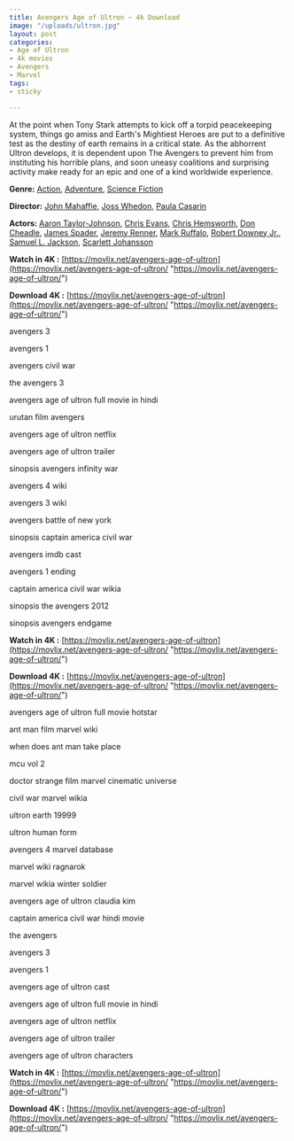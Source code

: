 ```yaml
---
title: Avengers Age of Ultron ~ 4k Download
image: "/uploads/ultron.jpg"
layout: post
categories:
- Age of Ultron
- 4k movies
- Avengers
- Marvel
tags:
- sticky

---
```

At the point when Tony Stark attempts to kick off a torpid peacekeeping system, things go amiss and Earth's Mightiest Heroes are put to a definitive test as the destiny of earth remains in a critical state. As the abhorrent Ultron develops, it is dependent upon The Avengers to prevent him from instituting his horrible plans, and soon uneasy coalitions and surprising activity make ready for an epic and one of a kind worldwide experience.

**Genre:** [Action](https://movlix.net/genre/action/), [Adventure](https://movlix.net/genre/adventure/), [Science Fiction](https://movlix.net/genre/science-fiction/)

**Director:** [John Mahaffie](https://movlix.net/director/john-mahaffie/), [Joss Whedon](https://movlix.net/director/joss-whedon/), [Paula Casarin](https://movlix.net/director/paula-casarin/)

**Actors:** [Aaron Taylor-Johnson](https://movlix.net/stars/aaron-taylor-johnson/), [Chris Evans](https://movlix.net/stars/chris-evans/), [Chris Hemsworth](https://movlix.net/stars/chris-hemsworth/), [Don Cheadle](https://movlix.net/stars/don-cheadle/), [James Spader](https://movlix.net/stars/james-spader/), [Jeremy Renner](https://movlix.net/stars/jeremy-renner/), [Mark Ruffalo](https://movlix.net/stars/mark-ruffalo/), [Robert Downey Jr.](https://movlix.net/stars/robert-downey-jr/), [Samuel L. Jackson](https://movlix.net/stars/samuel-l-jackson/), [Scarlett Johansson](https://movlix.net/stars/scarlett-johansson/)

**Watch in 4K :** [https://movlix.net/avengers-age-of-ultron](https://movlix.net/avengers-age-of-ultron/ "https://movlix.net/avengers-age-of-ultron/")

**Download 4K :** [https://movlix.net/avengers-age-of-ultron](https://movlix.net/avengers-age-of-ultron/ "https://movlix.net/avengers-age-of-ultron/")

avengers 3

avengers 1

avengers civil war

the avengers 3

avengers age of ultron full movie in hindi

urutan film avengers

avengers age of ultron netflix

avengers age of ultron trailer

sinopsis avengers infinity war

avengers 4 wiki

avengers 3 wiki

avengers battle of new york

sinopsis captain america civil war

avengers imdb cast

avengers 1 ending

captain america civil war wikia

sinopsis the avengers 2012

sinopsis avengers endgame

**Watch in 4K :** [https://movlix.net/avengers-age-of-ultron](https://movlix.net/avengers-age-of-ultron/ "https://movlix.net/avengers-age-of-ultron/")

**Download 4K :** [https://movlix.net/avengers-age-of-ultron](https://movlix.net/avengers-age-of-ultron/ "https://movlix.net/avengers-age-of-ultron/")

avengers age of ultron full movie hotstar

ant man film marvel wiki

when does ant man take place

mcu vol 2

doctor strange film marvel cinematic universe

civil war marvel wikia

ultron earth 19999

ultron human form

avengers 4 marvel database

marvel wiki ragnarok

marvel wikia winter soldier

avengers age of ultron claudia kim

captain america civil war hindi movie

the avengers

avengers 3

avengers 1

avengers age of ultron cast

avengers age of ultron full movie in hindi

avengers age of ultron netflix

avengers age of ultron trailer

avengers age of ultron characters

**Watch in 4K :** [https://movlix.net/avengers-age-of-ultron](https://movlix.net/avengers-age-of-ultron/ "https://movlix.net/avengers-age-of-ultron/")

**Download 4K :** [https://movlix.net/avengers-age-of-ultron](https://movlix.net/avengers-age-of-ultron/ "https://movlix.net/avengers-age-of-ultron/")